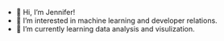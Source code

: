 - 👋 Hi, I’m Jennifer! 
- 👀 I’m interested in machine learning and developer relations. 
- 🌱 I’m currently learning data analysis and visulization.

<!---
halloda/halloda is a ✨ special ✨ repository because its `README.md` (this file) appears on your GitHub profile.
You can click the Preview link to take a look at your changes.
--->
